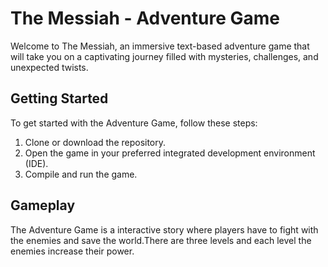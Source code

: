 # The Messiah - Adventure Game

Welcome to The Messiah, an immersive text-based adventure game that will take you on a captivating journey filled with mysteries, challenges, and unexpected twists.


## Getting Started
To get started with the Adventure Game, follow these steps:
1. Clone or download the repository.
2. Open the game in your preferred integrated development environment (IDE).
3. Compile and run the game.

## Gameplay
The Adventure Game is a interactive story where players have to fight with the enemies and save the world.There are three levels and each level the enemies increase their power.
